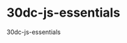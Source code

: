 # 30dc-js-essentials
30dc-js-essentials

<!-- Lesson 2 Time Pause 15:45 -->
<!-- Lesson (03). 19:50 / 17:21, (01:06:29) Vid Time End -->

<!-- Logical Operator -->
<!-- Lesson (04) Operators. 21:58 / 28:05, (01:06:29) Vid Time End Type Conversion -->
<!-- Lesson (04) Operators. 28:05 / 32:42, (01:06:29) Vid Time End Logical Operator -->

<!-- Lesson (05) Conditional Operators. 32:42 / 37:25, (01:06:29) Vid Time End Conditional Operator -->

<!-- Lesson (05) Conditional Operators. 37:25 / 39:32, (01:06:29) Vid Time End Conditional Operator else if-->
